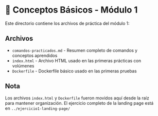# 📁 Conceptos Básicos - Módulo 1

Este directorio contiene los archivos de práctica del módulo 1:

## **Archivos**

- `comandos-practicados.md` - Resumen completo de comandos y conceptos aprendidos
- `index.html` - Archivo HTML usado en las primeras prácticas con volúmenes
- `Dockerfile` - Dockerfile básico usado en las primeras pruebas

## **Nota**
Los archivos `index.html` y `Dockerfile` fueron movidos aquí desde la raíz para mantener organización. El ejercicio completo de la landing page está en `../ejercicio1-landing-page/`
